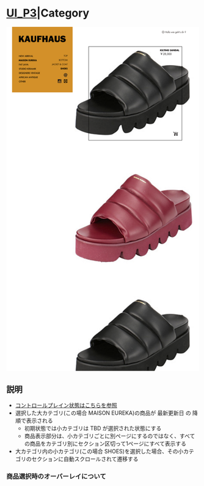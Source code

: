 # [UI_P3](UIDetail/UI_P3_Category/detail.md)|Category

![Category](Category.png "Category")


## 説明

* [コントロールプレイン状態はこちらを参照]()
* 選択した大カテゴリ(この場合 MAISON EUREKA)の商品が 最新更新日 の 降順で表示される
  * 初期状態では小カテゴリは TBD が選択された状態にする
  * 商品表示部分は、小カテゴリごとに別ページにするのではなく、すべての商品をカテゴリ別にセクション区切って1ページにすべて表示する
* 大カテゴリ内の小カテゴリ(この場合 SHOES)を選択した場合、その小カテゴリのセクションに自動スクロールされて遷移する


### 商品選択時のオーバーレイについて
